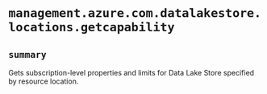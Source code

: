 # `management.azure.com.datalakestore.locations.getcapability`

## `summary`
Gets subscription-level properties and limits for Data Lake Store specified by resource location.


